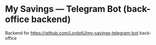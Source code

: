 # My Savings — Telegram Bot (back-office backend)

Backend for https://github.com/LordotU/my-savings-telegram-bot back-office
